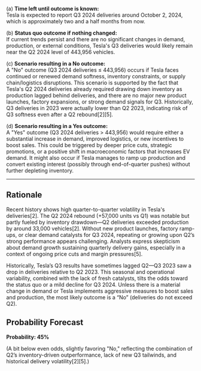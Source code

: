 (a) **Time left until outcome is known:**  
Tesla is expected to report Q3 2024 deliveries around October 2, 2024, which is approximately two and a half months from now.

(b) **Status quo outcome if nothing changed:**  
If current trends persist and there are no significant changes in demand, production, or external conditions, Tesla's Q3 deliveries would likely remain near the Q2 2024 level of 443,956 vehicles.

(c) **Scenario resulting in a No outcome:**  
A "No" outcome (Q3 2024 deliveries ≤ 443,956) occurs if Tesla faces continued or renewed demand softness, inventory constraints, or supply chain/logistics disruptions. This scenario is supported by the fact that Tesla's Q2 2024 deliveries already required drawing down inventory as production lagged behind deliveries, and there are no major new product launches, factory expansions, or strong demand signals for Q3. Historically, Q3 deliveries in 2023 were actually lower than Q2 2023, indicating risk of Q3 softness even after a Q2 rebound[2][5].

(d) **Scenario resulting in a Yes outcome:**  
A "Yes" outcome (Q3 2024 deliveries > 443,956) would require either a substantial increase in demand, improved logistics, or new incentives to boost sales. This could be triggered by deeper price cuts, strategic promotions, or a positive shift in macroeconomic factors that increases EV demand. It might also occur if Tesla manages to ramp up production and convert existing interest (possibly through end-of-quarter pushes) without further depleting inventory.

---

## Rationale

Recent history shows high quarter-to-quarter volatility in Tesla's deliveries[2]. The Q2 2024 rebound (+57,000 units vs Q1) was notable but partly fueled by inventory drawdown—Q2 deliveries exceeded production by around 33,000 vehicles[2]. Without new product launches, factory ramp-ups, or clear demand catalysts for Q3 2024, repeating or growing upon Q2’s strong performance appears challenging. Analysts express skepticism about demand growth sustaining quarterly delivery gains, especially in a context of ongoing price cuts and margin pressures[5]. 

Historically, Tesla’s Q3 results have sometimes lagged Q2—Q3 2023 saw a drop in deliveries relative to Q2 2023. This seasonal and operational variability, combined with the lack of fresh catalysts, tilts the odds toward the status quo or a mild decline for Q3 2024. Unless there is a material change in demand or Tesla implements aggressive measures to boost sales and production, the most likely outcome is a “No” (deliveries do not exceed Q2).

## Probability Forecast

**Probability: 45%**

(A bit below even odds, slightly favoring "No," reflecting the combination of Q2’s inventory-driven outperformance, lack of new Q3 tailwinds, and historical delivery volatility[2][5].)
